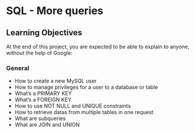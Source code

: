 # SQL - More queries

## Learning Objectives
At the end of this project, you are expected to be able to explain to anyone, without the help of Google:

### General

* How to create a new MySQL user
* How to manage privileges for a user to a database or table
* What’s a PRIMARY KEY
* What’s a FOREIGN KEY
* How to use NOT NULL and UNIQUE constraints
* How to retrieve datas from multiple tables in one request
* What are subqueries
* What are JOIN and UNION
